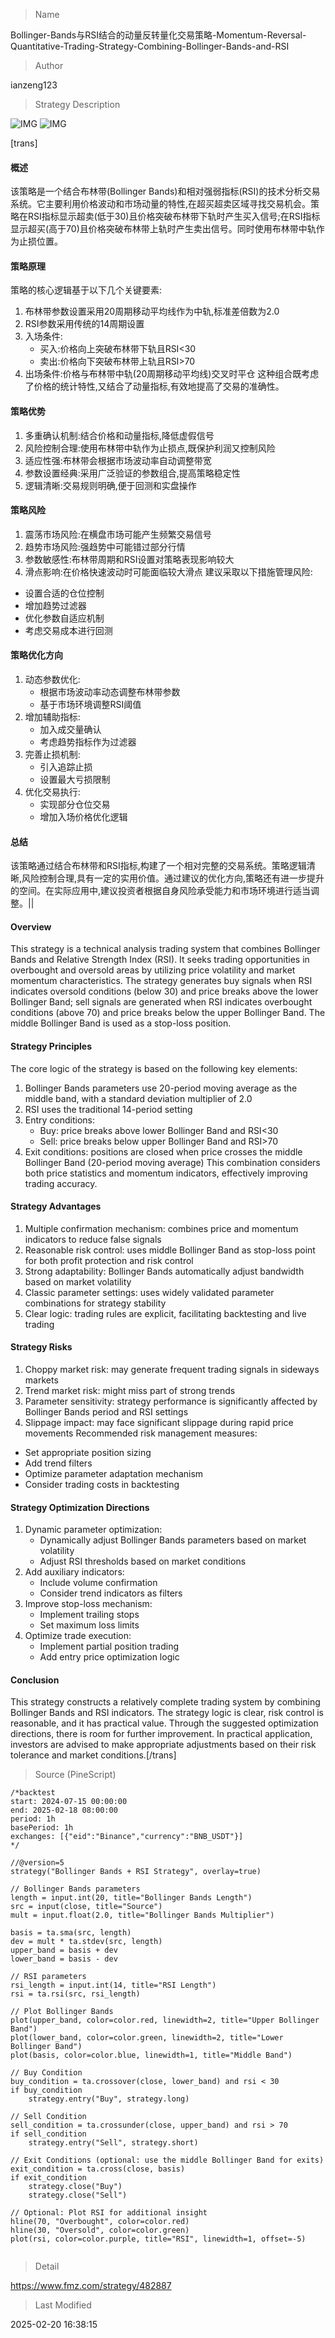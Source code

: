 
> Name

Bollinger-Bands与RSI结合的动量反转量化交易策略-Momentum-Reversal-Quantitative-Trading-Strategy-Combining-Bollinger-Bands-and-RSI

> Author

ianzeng123

> Strategy Description

![IMG](https://www.fmz.com/upload/asset/2d7db13ee846e3f67c912.png)
![IMG](https://www.fmz.com/upload/asset/2d8cacc0a9eefaff69d48.png)




[trans]
#### 概述
该策略是一个结合布林带(Bollinger Bands)和相对强弱指标(RSI)的技术分析交易系统。它主要利用价格波动和市场动量的特性,在超买超卖区域寻找交易机会。策略在RSI指标显示超卖(低于30)且价格突破布林带下轨时产生买入信号;在RSI指标显示超买(高于70)且价格突破布林带上轨时产生卖出信号。同时使用布林带中轨作为止损位置。

#### 策略原理
策略的核心逻辑基于以下几个关键要素:
1. 布林带参数设置采用20周期移动平均线作为中轨,标准差倍数为2.0
2. RSI参数采用传统的14周期设置
3. 入场条件:
   - 买入:价格向上突破布林带下轨且RSI<30
   - 卖出:价格向下突破布林带上轨且RSI>70
4. 出场条件:价格与布林带中轨(20周期移动平均线)交叉时平仓
这种组合既考虑了价格的统计特性,又结合了动量指标,有效地提高了交易的准确性。

#### 策略优势
1. 多重确认机制:结合价格和动量指标,降低虚假信号
2. 风险控制合理:使用布林带中轨作为止损点,既保护利润又控制风险
3. 适应性强:布林带会根据市场波动率自动调整带宽
4. 参数设置经典:采用广泛验证的参数组合,提高策略稳定性
5. 逻辑清晰:交易规则明确,便于回测和实盘操作

#### 策略风险
1. 震荡市场风险:在横盘市场可能产生频繁交易信号
2. 趋势市场风险:强趋势中可能错过部分行情
3. 参数敏感性:布林带周期和RSI设置对策略表现影响较大
4. 滑点影响:在价格快速波动时可能面临较大滑点
建议采取以下措施管理风险:
- 设置合适的仓位控制
- 增加趋势过滤器
- 优化参数自适应机制
- 考虑交易成本进行回测

#### 策略优化方向
1. 动态参数优化:
   - 根据市场波动率动态调整布林带参数
   - 基于市场环境调整RSI阈值
2. 增加辅助指标:
   - 加入成交量确认
   - 考虑趋势指标作为过滤器
3. 完善止损机制:
   - 引入追踪止损
   - 设置最大亏损限制
4. 优化交易执行:
   - 实现部分仓位交易
   - 增加入场价格优化逻辑

#### 总结
该策略通过结合布林带和RSI指标,构建了一个相对完整的交易系统。策略逻辑清晰,风险控制合理,具有一定的实用价值。通过建议的优化方向,策略还有进一步提升的空间。在实际应用中,建议投资者根据自身风险承受能力和市场环境进行适当调整。|| 

#### Overview
This strategy is a technical analysis trading system that combines Bollinger Bands and Relative Strength Index (RSI). It seeks trading opportunities in overbought and oversold areas by utilizing price volatility and market momentum characteristics. The strategy generates buy signals when RSI indicates oversold conditions (below 30) and price breaks above the lower Bollinger Band; sell signals are generated when RSI indicates overbought conditions (above 70) and price breaks below the upper Bollinger Band. The middle Bollinger Band is used as a stop-loss position.

#### Strategy Principles
The core logic of the strategy is based on the following key elements:
1. Bollinger Bands parameters use 20-period moving average as the middle band, with a standard deviation multiplier of 2.0
2. RSI uses the traditional 14-period setting
3. Entry conditions:
   - Buy: price breaks above lower Bollinger Band and RSI<30
   - Sell: price breaks below upper Bollinger Band and RSI>70
4. Exit conditions: positions are closed when price crosses the middle Bollinger Band (20-period moving average)
This combination considers both price statistics and momentum indicators, effectively improving trading accuracy.

#### Strategy Advantages
1. Multiple confirmation mechanism: combines price and momentum indicators to reduce false signals
2. Reasonable risk control: uses middle Bollinger Band as stop-loss point for both profit protection and risk control
3. Strong adaptability: Bollinger Bands automatically adjust bandwidth based on market volatility
4. Classic parameter settings: uses widely validated parameter combinations for strategy stability
5. Clear logic: trading rules are explicit, facilitating backtesting and live trading

#### Strategy Risks
1. Choppy market risk: may generate frequent trading signals in sideways markets
2. Trend market risk: might miss part of strong trends
3. Parameter sensitivity: strategy performance is significantly affected by Bollinger Bands period and RSI settings
4. Slippage impact: may face significant slippage during rapid price movements
Recommended risk management measures:
- Set appropriate position sizing
- Add trend filters
- Optimize parameter adaptation mechanism
- Consider trading costs in backtesting

#### Strategy Optimization Directions
1. Dynamic parameter optimization:
   - Dynamically adjust Bollinger Bands parameters based on market volatility
   - Adjust RSI thresholds based on market conditions
2. Add auxiliary indicators:
   - Include volume confirmation
   - Consider trend indicators as filters
3. Improve stop-loss mechanism:
   - Implement trailing stops
   - Set maximum loss limits
4. Optimize trade execution:
   - Implement partial position trading
   - Add entry price optimization logic

#### Conclusion
This strategy constructs a relatively complete trading system by combining Bollinger Bands and RSI indicators. The strategy logic is clear, risk control is reasonable, and it has practical value. Through the suggested optimization directions, there is room for further improvement. In practical application, investors are advised to make appropriate adjustments based on their risk tolerance and market conditions.[/trans]



> Source (PineScript)

``` pinescript
/*backtest
start: 2024-07-15 00:00:00
end: 2025-02-18 08:00:00
period: 1h
basePeriod: 1h
exchanges: [{"eid":"Binance","currency":"BNB_USDT"}]
*/

//@version=5
strategy("Bollinger Bands + RSI Strategy", overlay=true)

// Bollinger Bands parameters
length = input.int(20, title="Bollinger Bands Length")
src = input(close, title="Source")
mult = input.float(2.0, title="Bollinger Bands Multiplier")

basis = ta.sma(src, length)
dev = mult * ta.stdev(src, length)
upper_band = basis + dev
lower_band = basis - dev

// RSI parameters
rsi_length = input.int(14, title="RSI Length")
rsi = ta.rsi(src, rsi_length)

// Plot Bollinger Bands
plot(upper_band, color=color.red, linewidth=2, title="Upper Bollinger Band")
plot(lower_band, color=color.green, linewidth=2, title="Lower Bollinger Band")
plot(basis, color=color.blue, linewidth=1, title="Middle Band")

// Buy Condition
buy_condition = ta.crossover(close, lower_band) and rsi < 30
if buy_condition
    strategy.entry("Buy", strategy.long)

// Sell Condition
sell_condition = ta.crossunder(close, upper_band) and rsi > 70
if sell_condition
    strategy.entry("Sell", strategy.short)

// Exit Conditions (optional: use the middle Bollinger Band for exits)
exit_condition = ta.cross(close, basis)
if exit_condition
    strategy.close("Buy")
    strategy.close("Sell")

// Optional: Plot RSI for additional insight
hline(70, "Overbought", color=color.red)
hline(30, "Oversold", color=color.green)
plot(rsi, color=color.purple, title="RSI", linewidth=1, offset=-5)


```

> Detail

https://www.fmz.com/strategy/482887

> Last Modified

2025-02-20 16:38:15
